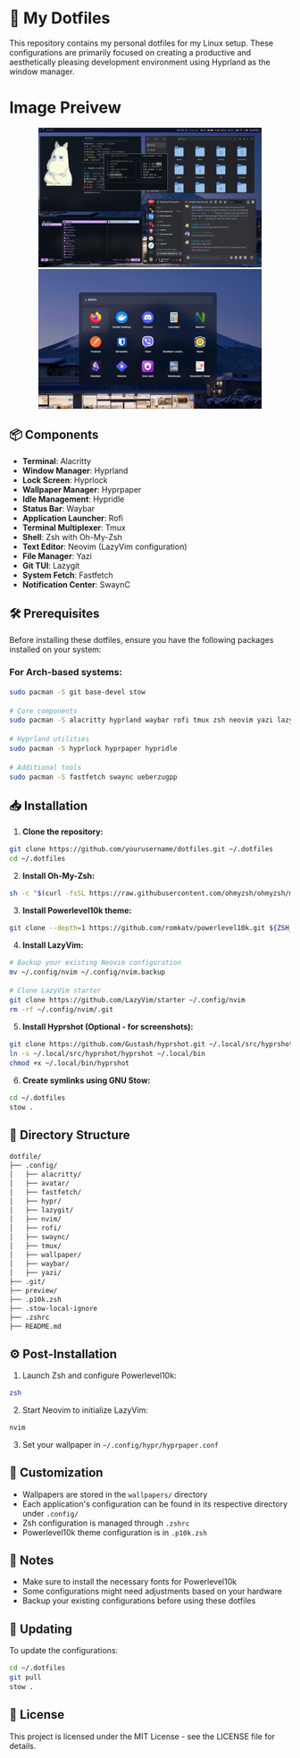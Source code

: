 # 🚀 My Dotfiles

This repository contains my personal dotfiles for my Linux setup. These configurations are primarily focused on creating a productive and aesthetically pleasing development environment using Hyprland as the window manager.

# Image Preivew

<div align="center">
  <img src="./preview/preview.png" width="400" height="250">
  <img src="./preview/rofi-menu.png" width="400" height="250">
</div>

## 📦 Components

- **Terminal**: Alacritty
- **Window Manager**: Hyprland
- **Lock Screen**: Hyprlock
- **Wallpaper Manager**: Hyprpaper
- **Idle Management**: Hypridle
- **Status Bar**: Waybar
- **Application Launcher**: Rofi
- **Terminal Multiplexer**: Tmux
- **Shell**: Zsh with Oh-My-Zsh
- **Text Editor**: Neovim (LazyVim configuration)
- **File Manager**: Yazi
- **Git TUI**: Lazygit
- **System Fetch**: Fastfetch
- **Notification Center**: SwaynC

## 🛠️ Prerequisites

Before installing these dotfiles, ensure you have the following packages installed on your system:

### For Arch-based systems:

```bash
sudo pacman -S git base-devel stow

# Core components
sudo pacman -S alacritty hyprland waybar rofi tmux zsh neovim yazi lazygit

# Hyprland utilities
sudo pacman -S hyprlock hyprpaper hypridle

# Additional tools
sudo pacman -S fastfetch swaync ueberzugpp
```

## 📥 Installation

1. **Clone the repository:**

```bash
git clone https://github.com/yourusername/dotfiles.git ~/.dotfiles
cd ~/.dotfiles
```

2. **Install Oh-My-Zsh:**

```bash
sh -c "$(curl -fsSL https://raw.githubusercontent.com/ohmyzsh/ohmyzsh/master/tools/install.sh)"
```

3. **Install Powerlevel10k theme:**

```bash
git clone --depth=1 https://github.com/romkatv/powerlevel10k.git ${ZSH_CUSTOM:-$HOME/.oh-my-zsh/custom}/themes/powerlevel10k
```

4. **Install LazyVim:**

```bash
# Backup your existing Neovim configuration
mv ~/.config/nvim ~/.config/nvim.backup

# Clone LazyVim starter
git clone https://github.com/LazyVim/starter ~/.config/nvim
rm -rf ~/.config/nvim/.git
```

5. **Install Hyprshot (Optional - for screenshots):**

```bash
git clone https://github.com/Gustash/hyprshot.git ~/.local/src/hyprshot
ln -s ~/.local/src/hyprshot/hyprshot ~/.local/bin
chmod +x ~/.local/bin/hyprshot
```

6. **Create symlinks using GNU Stow:**

```bash
cd ~/.dotfiles
stow .
```

## 📁 Directory Structure

```
dotfile/
├── .config/
│   ├── alacritty/
│   ├── avatar/
│   ├── fastfetch/
│   ├── hypr/
│   ├── lazygit/
│   ├── nvim/
│   ├── rofi/
│   ├── swaync/
│   ├── tmux/
│   ├── wallpaper/
│   ├── waybar/
│   ├── yazi/
├── .git/
├── preview/
├── .p10k.zsh
├── .stow-local-ignore
├── .zshrc
├── README.md

```

## ⚙️ Post-Installation

1. Launch Zsh and configure Powerlevel10k:

```bash
zsh
```

2. Start Neovim to initialize LazyVim:

```bash
nvim
```

3. Set your wallpaper in `~/.config/hypr/hyprpaper.conf`

## 🎨 Customization

- Wallpapers are stored in the `wallpapers/` directory
- Each application's configuration can be found in its respective directory under `.config/`
- Zsh configuration is managed through `.zshrc`
- Powerlevel10k theme configuration is in `.p10k.zsh`

## 📝 Notes

- Make sure to install the necessary fonts for Powerlevel10k
- Some configurations might need adjustments based on your hardware
- Backup your existing configurations before using these dotfiles

## 🔄 Updating

To update the configurations:

```bash
cd ~/.dotfiles
git pull
stow .
```

## 📜 License

This project is licensed under the MIT License - see the LICENSE file for details.
